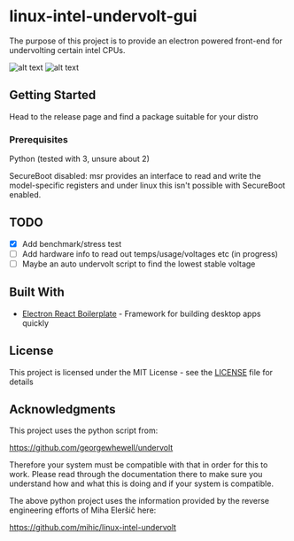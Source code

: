 # linux-intel-undervolt-gui

The purpose of this project is to provide an electron powered front-end for undervolting certain intel CPUs.

![alt text](https://i.imgur.com/hBaKKnT.png)
![alt text](https://i.imgur.com/LcXZTRF.png)

## Getting Started

Head to the release page and find a package suitable for your distro

### Prerequisites

Python (tested with 3, unsure about 2)

SecureBoot disabled: msr provides an interface to read and write the model-specific registers and under linux this isn't possible with SecureBoot enabled.

## TODO

- [x] Add benchmark/stress test
- [ ] Add hardware info to read out temps/usage/voltages etc (in progress)
- [ ] Maybe an auto undervolt script to find the lowest stable voltage

## Built With

* [Electron React Boilerplate](https://github.com/electron-react-boilerplate/electron-react-boilerplate) - Framework for building desktop apps quickly

## License

This project is licensed under the MIT License - see the [LICENSE](LICENSE) file for details

## Acknowledgments

This project uses the python script from:

https://github.com/georgewhewell/undervolt

Therefore your system must be compatible with that in order for this to work. Please read through the documentation there to make sure you understand how and what this is doing and if your system is compatible.

The above python project uses the information provided by the reverse engineering efforts of Miha Eleršič here:

https://github.com/mihic/linux-intel-undervolt


